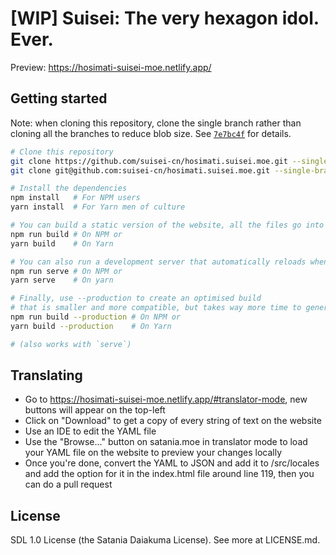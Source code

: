 # [WIP] Suisei: The very hexagon idol. Ever.

Preview: <https://hosimati-suisei-moe.netlify.app/>

## Getting started

Note: when cloning this repository, clone the single branch rather than cloning all the branches to reduce blob size. See [`7e7bc4f`](https://github.com/suisei-cn/hosimati.suisei.moe/commit/7e7bc4fda1eb44fda424f2df2e0719cb3f1a1344) for details.

```bash
# Clone this repository
git clone https://github.com/suisei-cn/hosimati.suisei.moe.git --single-branch master # If you work with HTTPS
git clone git@github.com:suisei-cn/hosimati.suisei.moe.git --single-branch master     # If you work with SSH

# Install the dependencies
npm install   # For NPM users
yarn install  # For Yarn men of culture

# You can build a static version of the website, all the files go into `dist/`
npm run build # On NPM or
yarn build    # On Yarn

# You can also run a development server that automatically reloads when you change anything!
npm run serve # On NPM or
yarn serve    # On yarn

# Finally, use --production to create an optimised build
# that is smaller and more compatible, but takes way more time to generate
npm run build --production # On NPM or
yarn build --production    # On Yarn

# (also works with `serve`)
```
## Translating

* Go to <https://hosimati-suisei-moe.netlify.app/#translator-mode>, new buttons will appear on the top-left
* Click on "Download" to get a copy of every string of text on the website
* Use an IDE to edit the YAML file
* Use the "Browse..." button on satania.moe in translator mode to load your YAML file on the website to preview your changes locally
* Once you're done, convert the YAML to JSON and add it to /src/locales and add the option for it in the index.html file around line 119, then you can do a pull request

## License

SDL 1.0 License (the Satania Daiakuma License). See more at LICENSE.md.